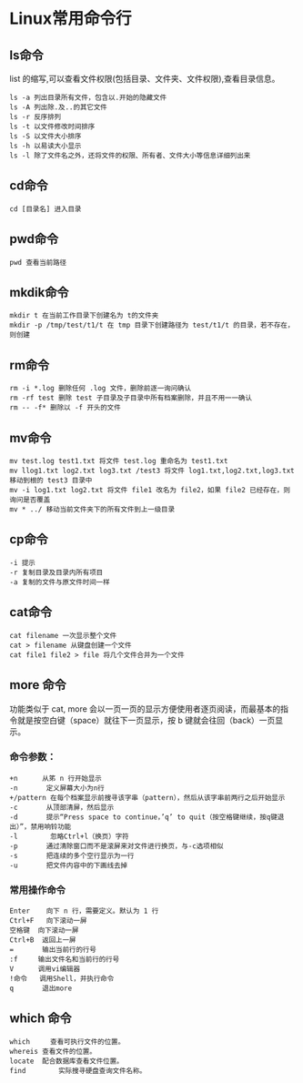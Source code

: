 # Linux常用命令行

## ls命令
   list 的缩写,可以查看文件权限(包括目录、文件夹、文件权限),查看目录信息。

```
ls -a 列出目录所有文件，包含以.开始的隐藏文件
ls -A 列出除.及..的其它文件
ls -r 反序排列
ls -t 以文件修改时间排序
ls -S 以文件大小排序
ls -h 以易读大小显示
ls -l 除了文件名之外，还将文件的权限、所有者、文件大小等信息详细列出来
```

## cd命令

```
cd [目录名] 进入目录
```

## pwd命令

```
pwd 查看当前路径
```

## mkdik命令

```
mkdir t 在当前工作目录下创建名为 t的文件夹
mkdir -p /tmp/test/t1/t 在 tmp 目录下创建路径为 test/t1/t 的目录，若不存在，则创建
```

## rm命令

```
rm -i *.log 删除任何 .log 文件，删除前逐一询问确认
rm -rf test 删除 test 子目录及子目录中所有档案删除，并且不用一一确认
rm -- -f* 删除以 -f 开头的文件
```

## mv命令

 ```
mv test.log test1.txt 将文件 test.log 重命名为 test1.txt
mv llog1.txt log2.txt log3.txt /test3 将文件 log1.txt,log2.txt,log3.txt 移动到根的 test3 目录中
mv -i log1.txt log2.txt 将文件 file1 改名为 file2，如果 file2 已经存在，则询问是否覆盖
mv * ../ 移动当前文件夹下的所有文件到上一级目录
```

## cp命令
```
-i 提示
-r 复制目录及目录内所有项目
-a 复制的文件与原文件时间一样
```

## cat命令
```
cat filename 一次显示整个文件
cat > filename 从键盘创建一个文件
cat file1 file2 > file 将几个文件合并为一个文件
```

## more 命令
   功能类似于 cat, more 会以一页一页的显示方便使用者逐页阅读，而最基本的指令就是按空白键（space）就往下一页显示，按 b 键就会往回（back）一页显示。
### 命令参数：
```
+n      从笫 n 行开始显示
-n       定义屏幕大小为n行
+/pattern 在每个档案显示前搜寻该字串（pattern），然后从该字串前两行之后开始显示 
-c       从顶部清屏，然后显示
-d       提示“Press space to continue，’q’ to quit（按空格键继续，按q键退出）”，禁用响铃功能
-l        忽略Ctrl+l（换页）字符
-p       通过清除窗口而不是滚屏来对文件进行换页，与-c选项相似
-s       把连续的多个空行显示为一行
-u       把文件内容中的下画线去掉
```
### 常用操作命令
```
Enter    向下 n 行，需要定义。默认为 1 行
Ctrl+F   向下滚动一屏
空格键  向下滚动一屏
Ctrl+B  返回上一屏
=       输出当前行的行号
:f     输出文件名和当前行的行号
V      调用vi编辑器
!命令   调用Shell，并执行命令
q       退出more
```
## which 命令
```
which     查看可执行文件的位置。
whereis 查看文件的位置。
locate  配合数据库查看文件位置。
find        实际搜寻硬盘查询文件名称。
```




